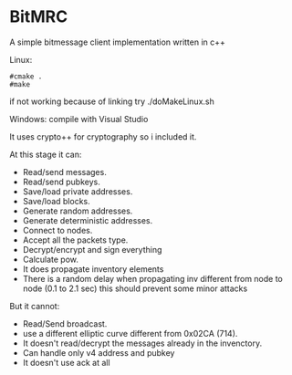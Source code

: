 # BitMRC
A simple bitmessage client implementation written in c++

Linux:
```
#cmake .
#make
```
if not working because of linking try ./doMakeLinux.sh

Windows: compile with Visual Studio

It uses crypto++ for cryptography so i included it.

At this stage it can:
+ Read/send messages.
+ Read/send pubkeys.
+ Save/load private addresses.
+ Save/load blocks.
+ Generate random addresses.
+ Generate deterministic addresses.
+ Connect to nodes.
+ Accept all the packets type.
+ Decrypt/encrypt and sign everything 
+ Calculate pow.
+ It does propagate inventory elements
+ There is a random delay when propagating inv different from node to node (0.1 to 2.1 sec) this should prevent some minor attacks

But it cannot:
+ Read/Send broadcast.
+ use a different elliptic curve different from 0x02CA (714).
+ It doesn't read/decrypt the messages already in the invenctory.
+ Can handle only v4 address and pubkey
+ It doesn't use ack at all
